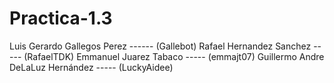 # Practica-1.3
Luis Gerardo Gallegos Perez ------ (Gallebot)
Rafael Hernandez Sanchez ----- (RafaelTDK)
Emmanuel Juarez Tabaco ----- (emmajt07)
Guillermo Andre DeLaLuz Hernández ----- (LuckyAidee)
